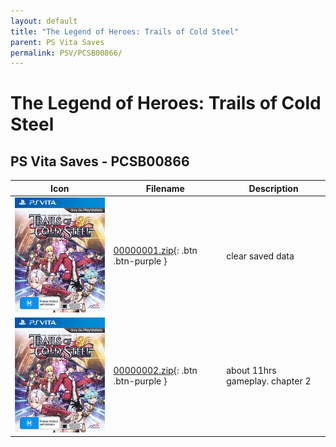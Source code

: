 ```yaml
---
layout: default
title: "The Legend of Heroes: Trails of Cold Steel"
parent: PS Vita Saves
permalink: PSV/PCSB00866/
---
```

# The Legend of Heroes: Trails of Cold Steel

## PS Vita Saves - PCSB00866

| Icon | Filename | Description |
|------|----------|-------------|
| ![The Legend of Heroes: Trails of Cold Steel](icon0.png) | [00000001.zip](00000001.zip){: .btn .btn-purple } | clear saved data  |
| ![The Legend of Heroes: Trails of Cold Steel](icon0.png) | [00000002.zip](00000002.zip){: .btn .btn-purple } | about 11hrs gameplay.  chapter 2  |

